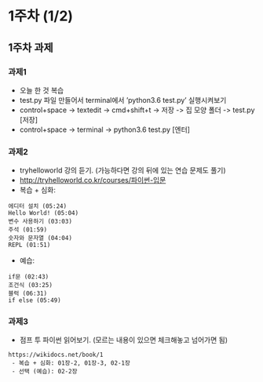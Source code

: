 # 1주차 (1/2)
## 1주차 과제
### 과제1
 - 오늘 한 것 복습
  - test.py 파일 만들어서 terminal에서 ’python3.6 test.py’ 실행시켜보기
   - control+space -> textedit -> cmd+shift+t -> 저장 -> 집 모양 폴더 -> test.py [저장]
   - control+space -> terminal -> python3.6 test.py [엔터]

### 과제2
 - tryhelloworld 강의 듣기. (가능하다면 강의 뒤에 있는 연습 문제도 풀기)
  - http://tryhelloworld.co.kr/courses/파이썬-입문 
  - 복습 + 심화:
 ```
에디터 설치 (05:24)
Hello World! (05:04)
변수 사용하기 (03:03)
주석 (01:59)
숫자와 문자열 (04:04)
REPL (01:51)
```

  - 예습:
 ```
if문 (02:43)
조건식 (03:25)
블럭 (06:31)
if else (05:49)
```

### 과제3
 - 점프 투 파이썬 읽어보기. (모르는 내용이 있으면 체크해놓고 넘어가면 됨)
```
https://wikidocs.net/book/1
 - 복습 + 심화: 01장-2, 01장-3, 02-1장
 - 선택 (예습): 02-2장
 ```